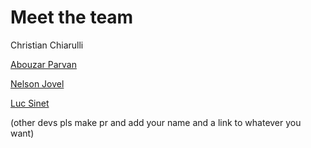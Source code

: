 # Meet the team

Christian Chiarulli

[Abouzar Parvan](https://github.com/abzcoding/)

[Nelson Jovel](https://github.com/rebuilt)

[Luc Sinet](https://github.com/Tastyep)

(other devs pls make pr and add your name and a link to whatever you want)
